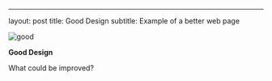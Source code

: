---
layout: post
title: Good Design
subtitle: Example of a better web page

![good](http://cla1.github.io/img/csci-web-page.png)

**Good Design**

What could be improved?
